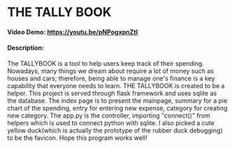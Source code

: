 # THE TALLY BOOK
#### Video Demo:  https://youtu.be/pNPogxpnZtI
#### Description:
The TALLYBOOK is a tool to help users keep track of their spending. Nowadays, many things we dream about require a lot of money such as houses and cars; therefore, being able to manage one's finance is a key capability that everyone needs to learn. THE TALLYBOOK is created to be a helper. This project is served through flask framework and uses sqlite as the database. The index page is to present the mainpage, summary for a pie chart of the spending, entry for entering new expense, category for creating new category. The app.py is the controller, importing "connect()" from helpers which is used to connect python with sqlite. I also picked a cute yellow duck(which is actually the prototype of the rubber duck debugging) to be the favicon. Hope this program works well!
